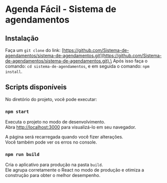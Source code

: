 # Agenda Fácil - Sistema de agendamentos

## Instalação

Faça um `git clone` do link: [https://github.com/Sistema-de-agendamentos/sistema-de-agendamentos.git](https://github.com/Sistema-de-agendamentos/sistema-de-agendamentos.git).\
Após isso faça o comando: `cd sistema-de-agendamentos`, e em seguida o comando: `npm install`.

## Scripts disponíveis

No diretório do projeto, você pode executar:

### `npm start`

Executa o projeto no modo de desenvolvimento.\
Abra [http://localhost:3000](http://localhost:3000) para visualizá-lo em seu navegador.

A página será recarregada quando você fizer alterações.\
Você também pode ver os erros no console.

### `npm run build`

Cria o aplicativo para produção na pasta `build`.\
Ele agrupa corretamente o React no modo de produção e otimiza a construção para obter o melhor desempenho.
